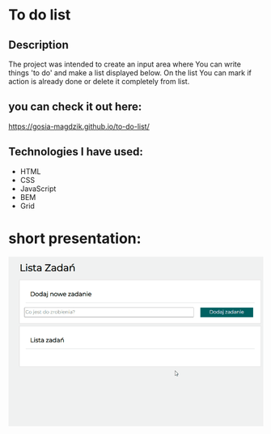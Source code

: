 
# To do list

## Description
The project was intended to create an input area where You can write things 'to do' and make a list displayed below. On the list You can mark if action is already done or delete it completely from list.

## you can check it out here:
https://gosia-magdzik.github.io/to-do-list/

## Technologies I have used:
-   HTML
-   CSS
-   JavaScript
-   BEM
-   Grid

 # short presentation: 

![gif](GIF\to-do-list.gif)

